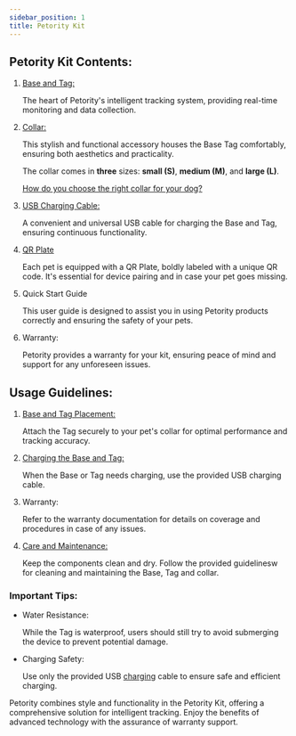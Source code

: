 ```yaml
---
sidebar_position: 1
title: Petority Kit
---
```


## Petority Kit Contents:

1. [Base and Tag:](/docs/devices/getting-started/intro) 

	The heart of Petority's intelligent tracking system, providing real-time monitoring and data collection.

2. [Collar:](/docs/devices/general-information/attaching)

	This stylish and functional accessory houses the Base Tag comfortably, ensuring both aesthetics and practicality.

	The collar comes in **three** sizes: **small (S)**, **medium (M)**, and **large (L)**. 

	[How do you choose the right collar for your dog?](/docs/devices/general-information/collar-size)

3. [USB Charging Cable:](/docs/devices/battery-charging/battery-charging) 

	A convenient and universal USB cable for charging the Base and Tag, ensuring continuous functionality.

4. [QR Plate](/docs/petority/features/qr-code)

	Each pet is equipped with a QR Plate, boldly labeled with a unique QR code. It's essential for device pairing and in case your pet goes missing.

5. Quick Start Guide

	This user guide is designed to assist you in using Petority products correctly and ensuring the safety of your pets.

6. Warranty: 

	Petority provides a warranty for your kit, ensuring peace of mind and support for any unforeseen issues.

## Usage Guidelines:

1. [Base and Tag Placement:](/docs/devices/general-information/attaching)

	Attach the Tag securely to your pet's collar for optimal performance and tracking accuracy.

2. [Charging the Base and Tag:](/docs/devices/battery-charging/battery-charging) 

	When the Base or Tag needs charging, use the provided USB charging cable.

3. Warranty: 
	
	Refer to the warranty documentation for details on coverage and procedures in case of any issues.

4. [Care and Maintenance:](/docs/devices/general-information/cleaning)

	Keep the components clean and dry. Follow the provided guidelinesw for cleaning and maintaining the Base, Tag and collar.

### Important Tips:

+ Water Resistance:

	While the Tag is waterproof, users should still try to avoid submerging the device to prevent potential damage.

+ Charging Safety: 

	Use only the provided USB [charging](/docs/devices/battery-charging/battery-charging) cable to ensure safe and efficient charging.

Petority combines style and functionality in the Petority Kit, offering a comprehensive solution for intelligent tracking. Enjoy the benefits of advanced technology with the assurance of warranty support. 